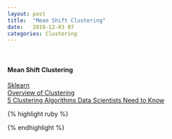```yaml
---
layout: post
title:  "Mean Shift Clustering"
date:   2018-12-03 07
categories: Clustering
---
```

<br />
<h4>Mean Shift Clustering</h4>
<a href="http://scikit-learn.org/stable/modules/generated/sklearn.cluster.MeanShift.html">
Sklearn
</a>
<br />
<a href="http://scikit-learn.org/stable/modules/clustering.html">
Overview of Clustering
</a>
<br />
<a href="https://towardsdatascience.com/the-5-clustering-algorithms-data-scientists-need-to-know-a36d136ef68">
5 Clustering Algorithms Data Scientists Need to Know
</a>


{% highlight ruby %}



{% endhighlight %}
